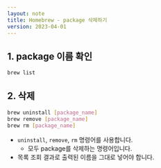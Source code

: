 ```yaml
---
layout: note
title: Homebrew - package 삭제하기
version: 2023-04-01
---
```





## 1. package 이름 확인

```sh
brew list
```


## 2. 삭제

```sh
brew uninstall [package_name]
brew remove [package_name]
brew rm [package_name]
```
- `uninstall`, `remove`, `rm` 명령어를 사용합니다.
    - 모두 package를 삭제하는 명령어입니다.
- 목록 조회 결과로 출력된 이름을 그대로 넣어야 합니다.
